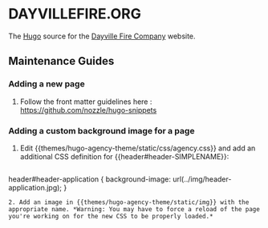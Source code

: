 # DAYVILLEFIRE.ORG

The [Hugo](http://gohugo.io) source for the [Dayville Fire Company](http://dayvillefire.org/) website.

## Maintenance Guides

### Adding a new page

1. Follow the front matter guidelines here : https://github.com/nozzle/hugo-snippets

### Adding a custom background image for a page

1. Edit {{themes/hugo-agency-theme/static/css/agency.css}} and add an additional CSS definition for {{header#header-SIMPLENAME}}:
   ```
header#header-application {
    background-image: url(../img/header-application.jpg);
}
   ```
2. Add an image in {{themes/hugo-agency-theme/static/img}} with the appropriate name. *Warning: You may have to force a reload of the page you're working on for the new CSS to be properly loaded.*

